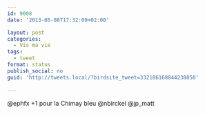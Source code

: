 ```yaml
---
id: 9008
date: '2013-05-08T17:32:09+02:00'

layout: post
categories:
  - Vis ma vie
tags:
  - tweet
format: status
publish_social: no
guid: 'http://tweets.local/?birdsite_tweet=332186168844238850'

---
```


@ephfx +1 pour la Chimay bleu @nbirckel @jp\_matt